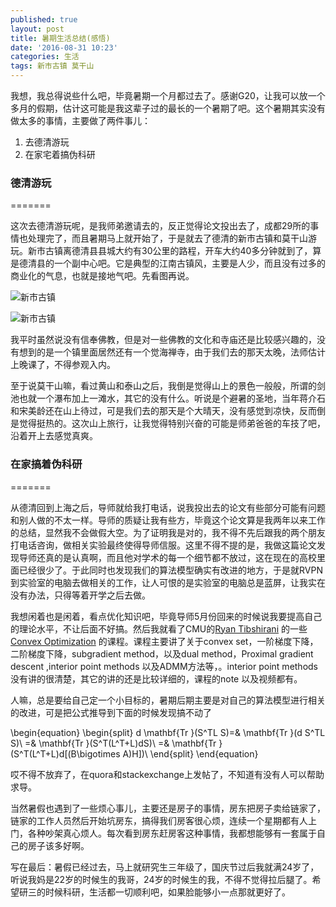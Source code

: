 ```yaml
---
published: true
layout: post
title: 暑期生活总结(感悟)
date: '2016-08-31 10:23'
categories: 生活
tags: 新市古镇 莫干山
---
```

我想，我总得说些什么吧，毕竟暑期一个月都过去了。感谢G20，让我可以放一个多月的假期，估计这可能是我这辈子过的最长的一个暑期了吧。这个暑期其实没有
做太多的事情，主要做了两件事儿：

 1. 去德清游玩
 2. 在家宅着搞伪科研

### 德清游玩 ###
=======

这次去德清游玩呢，是我师弟邀请去的，反正觉得论文投出去了，成都29所的事情也处理完了，而且暑期马上就开始了，于是就去了德清的新市古镇和莫干山游玩。新市古镇离德清县县城大约有30公里的路程，开车大约40多分钟就到了，算是德清县的一个副中心吧。它是典型的江南古镇风，主要是人少，而且没有过多的商业化的气息，也就是接地气吧。先看图再说。

![新市古镇]({{site.baseurl}}/assets/img/201606/IMG_20160731_193026.jpg)

![新市古镇]({{site.baseurl}}/assets/img/201606/IMG_20160731_170719.jpg)


我平时虽然说没有信奉佛教，但是对一些佛教的文化和寺庙还是比较感兴趣的，没有想到的是一个镇里面居然还有一个觉海禅寺，由于我们去的那天太晚，法师估计上晚课了，不得参观入内。

至于说莫干山嘛，看过黄山和泰山之后，我倒是觉得山上的景色一般般，所谓的剑池也就一个瀑布加上一滩水，其它的没有什么。听说是个避暑的圣地，当年蒋介石和宋美龄还在山上待过，可是我们去的那天是个大晴天，没有感觉到凉快，反而倒是觉得挺热的。这次山上旅行，让我觉得特别兴奋的可能是师弟爸爸的车技了吧，沿着开上去感觉真爽。

### 在家搞着伪科研 ###
=======

从德清回到上海之后，导师就给我打电话，说我投出去的论文有些部分可能有问题和别人做的不太一样。导师的质疑让我有些方，毕竟这个论文算是我两年以来工作的总结，显然我不会做假大空。为了证明我是对的，我不得不先后跟我的两个朋友打电话咨询，做相关实验最终使得导师信服。这里不得不提的是，我做这篇论文发现导师还真的是认真啊，而且他对学术的每一个细节都不放过，这在现在的高校里面已经很少了。于此同时也发现我们的算法模型确实有改进的地方，于是就RVPN到实验室的电脑去做相关的工作，让人可恨的是实验室的电脑总是蓝屏，让我实在没有办法，只得等着开学之后去做。

我想闲着也是闲着，看点优化知识吧，毕竟导师5月份回来的时候说我要提高自己的理论水平，不让后面不好搞。然后我就看了CMU的[Ryan Tibshirani](http://www.stat.cmu.edu/~ryantibs/) 的一些[Convex Optimization](http://www.stat.cmu.edu/~ryantibs/convexopt-S15/) 的课程。课程主要讲了关于convex set，一阶梯度下降，二阶梯度下降，subgradient method，以及dual method，Proximal gradient descent ,interior point methods 以及ADMM方法等，。interior point methods 没有讲的很清楚，其它的讲的还是比较详细的，课程的note 以及视频都有。

人嘛，总是要给自己定一个小目标的，暑期后期主要是对自己的算法模型进行相关的改进，可是把公式推导到下面的时候发现搞不动了

\begin{equation}
\begin{split}
d \mathbf{Tr }(S^TL S)=& \mathbf{Tr }(d S^TL S)\\
=& \mathbf{Tr }(S^T(L^T+L)dS)\\
=& \mathbf{Tr }(S^T(L^T+L)d[(B\bigotimes A)H])\\
\end{split}
\end{equation}

哎不得不放弃了，在quora和stackexchange上发帖了，不知道有没有人可以帮助求导。

当然暑假也遇到了一些烦心事儿，主要还是房子的事情，房东把房子卖给链家了，链家的工作人员然后开始坑房东，搞得我们房客很心烦，连续一个星期都有人上门，各种吵架真心烦人。每次看到房东赶房客这种事情，我都想能够有一套属于自己的房子该多好啊。

写在最后：暑假已经过去，马上就研究生三年级了，国庆节过后我就满24岁了，听说我妈是22岁的时候生的我哥，24岁的时候生的我，不得不觉得拉后腿了。希望研三的时候科研，生活都一切顺利吧，如果脸能够小一点那就更好了。
